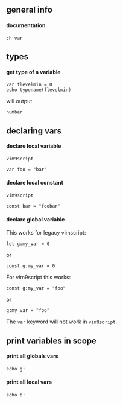 ## general info

#### documentation

```
:h var
```

## types

#### get type of a variable

```
var flevelmin = 0
echo typename(flevelmin)
```
will output
```
number
```

## declaring vars

#### declare local variable

```
vim9script

var foo = "bar"
```

#### declare local constant

```
vim9script

const bar = "foobar"
```

#### declare global variable

This works for legacy vimscript:
```
let g:my_var = 0
```
or
```
const g:my_var = 0
```

For vim9script this works:
```
const g:my_var = "foo"
```
or
```
g:my_var = "foo"
```

The `var` keyword will not work in `vim9script`.

## print variables in scope

#### print all globals vars

```
echo g:
```

#### print all local vars

```
echo b:
```

